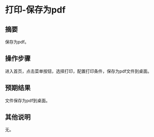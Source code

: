 # 打印-保存为pdf

## 摘要

保存为pdf。

## 操作步骤

进入首页，点击菜单按钮，选择打印，配置打印条件，保存为pdf文件到桌面。

## 预期结果

文件保存为pdf到桌面。

## 其他说明

无。
